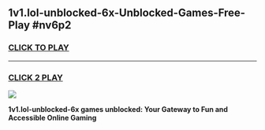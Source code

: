 
## 1v1.lol-unblocked-6x-Unblocked-Games-Free-Play #nv6p2
<h3>
<a href="https://us.freeplayer.one?title=1v1.lol-unblocked-6x&ref=9M">CLICK TO PLAY</a></h3>
<hr>

<h3>
<a href="https://us.freeplayer.one?title=1v1.lol-unblocked-6x&ref=9M">CLICK 2 PLAY</a>
  
</h3>

<a href="https://us.freeplayer.one?title=1v1.lol-unblocked-6x&ref=9M"><img src="https://clearcache.store/games.png"></a>


**1v1.lol-unblocked-6x games unblocked: Your Gateway to Fun and Accessible Online Gaming**
